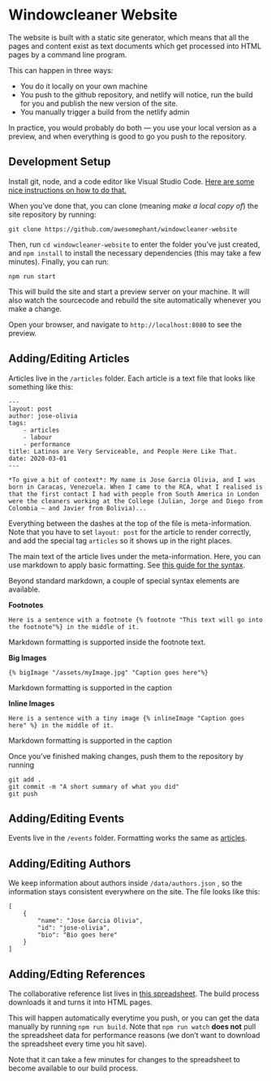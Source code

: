 # Windowcleaner Website

The website is built with a static site generator, which means that all the pages and content exist as text documents which get processed into HTML pages by a command line program.

This can happen in three ways:

- You do it locally on your own machine
- You push to the github repository, and netlify will notice, run the build for you and publish the new version of the site.
- You manually trigger a build from the netlify admin

In practice, you would probably do both — you use your local version as a preview, and when everything is good to go you push to the repository.


## Development Setup

Install git, node, and a code editor like Visual Studio Code. [Here are some nice instructions on how to do that.](https://awesomephant.github.io/untitled-coding-workshop/chapters/tools/)

When you’ve done that, you can clone (meaning *make a local copy of*) the site repository by running:


    git clone https://github.com/awesomephant/windowcleaner-website

Then, run  `cd windowcleaner-website`  to enter the folder you’ve just created, and `npm install` to install the necessary dependencies (this may take a few minutes). Finally, you can run:


    npm run start

This will build the site and start a preview server on your machine. It will also watch the sourcecode and rebuild the site automatically whenever you make a change.

Open your browser, and navigate to  `http://localhost:8080` to see the preview.

## Adding/Editing Articles

Articles live in the `/articles` folder. Each article is a text file that looks like something like this:


    ---
    layout: post
    author: jose-olivia
    tags:
        - articles
        - labour
        - performance
    title: Latinos are Very Serviceable, and People Here Like That.
    date: 2020-03-01
    ---
    
    *To give a bit of context*: My name is Jose Garcia Olivia, and I was born in Caracas, Venezuela. When I came to the RCA, what I realised is that the first contact I had with people from South America in London were the cleaners working at the College (Julian, Jorge and Diego from Colombia – and Javier from Bolivia)...

Everything between the dashes at the top of the file is meta-information. Note that you have to set `layout: post` for the article to render correctly, and add the special tag `articles` so it shows up in the right places.

The main text of the article lives under the meta-information. Here, you can use markdown to apply basic formatting. See [this guide for the syntax](https://guides.github.com/features/mastering-markdown/).

Beyond standard markdown, a couple of special syntax elements are available.

**Footnotes**

    Here is a sentence with a footnote {% footnote "This text will go into the footnote"%} in the middle of it.

Markdown formatting is supported inside the footnote text.

**Big Images**

    {% bigImage "/assets/myImage.jpg" "Caption goes here"%}

Markdown formatting is supported in the caption

**Inline Images**

    Here is a sentence with a tiny image {% inlineImage "Caption goes here" %} in the middle of it.

Markdown formatting is supported in the caption

Once you’ve finished making changes, push them to the repository by running


    git add .
    git commit -m "A short summary of what you did"
    git push


## Adding/Editing Events

Events live in the `/events` folder. Formatting works the same as [articles](https://paper.dropbox.com/doc/Windowcleaner-Website-Manual--A2xIm2f_cuOhZvj2wfoLz_bcAg-sb2JNa0FQg87qLx1jcqM5#:uid=887227699861325353249355&h2=Adding/Editing-Articles). 


## Adding/Editing Authors

We keep information about authors inside `/data/authors.json` , so the information stays consistent everywhere on the site. The file looks like this:


    [
        {
            "name": "Jose Garcia Olivia",
            "id": "jose-olivia",
            "bio": "Bio goes here" 
        }
    ]


## Adding/Edting References

The collaborative reference list lives in [this spreadsheet](https://docs.google.com/spreadsheets/d/1-QQNlh1FwsTEmwdYni0hfT4HMzutPspM9pTVR4VDZlE/edit?usp=sharing). The build process downloads it and turns it into HTML pages.

This will happen automatically everytime you push, or you can get the data manually by running `npm run build`. Note that `npm run watch` **does not** pull the spreadsheet data for performance reasons (we don’t want to download the spreadsheet every time you hit save).

Note that it can take a few minutes for changes to the spreadsheet to become available to our build process.

